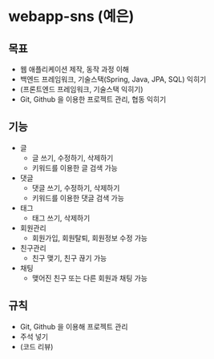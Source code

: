 # webapp-sns (예은)
## 목표
- 웹 애플리케이션 제작, 동작 과정 이해
- 백엔드 프레임워크, 기술스택(Spring, Java, JPA, SQL) 익히기
- (프론트엔드 프레임워크, 기술스택 익히기)
- Git, Github 을 이용한 프로젝트 관리, 협동 익히기
## 기능
- 글
  - 글 쓰기, 수정하기, 삭제하기
  - 키워드를 이용한 글 검색 가능
- 댓글
  - 댓글 쓰기, 수정하기, 삭제하기
  - 키워드를 이용한 댓글 검색 가능
- 태그
  - 태그 쓰기, 삭제하기
- 회원관리
  - 회원가입, 회원탈퇴, 회원정보 수정 가능
- 친구관리
  - 친구 맺기, 친구 끊기 가능
- 채팅
  - 맺어진 친구 또는 다른 회원과 채팅 가능
## 규칙
- Git, Github 을 이용해 프로젝트 관리
- 주석 넣기
- (코드 리뷰)